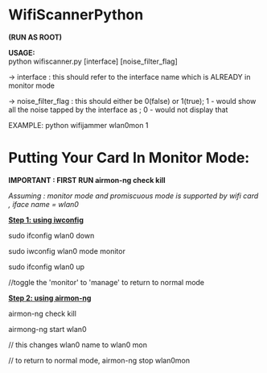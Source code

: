 # WifiScannerPython

**(RUN AS ROOT)**

**USAGE:**   
python wifiscanner.py [interface] [noise_filter_flag]

-> interface : this should refer to the interface name which is ALREADY in monitor mode

-> noise_filter_flag : this should either be 0(false) or 1(true); 1 - would show all the noise tapped by the interface as <UNKNOWN> ; 0 - would not display that
                                                       
EXAMPLE: python wifijammer wlan0mon 1

# Putting Your Card In Monitor Mode:  

**IMPORTANT : FIRST RUN airmon-ng check kill**

*Assuming : monitor mode and promiscuous mode is supported by wifi card , iface name = wlan0*

<ins>**Step 1: using iwconfig**</ins>

sudo ifconfig wlan0 down

sudo iwconfig wlan0 mode monitor

sudo ifconfig wlan0 up

//toggle the 'monitor' to 'manage' to return to normal mode

<ins>**Step 2: using airmon-ng**</ins>

airmon-ng check kill

airmong-ng start wlan0

// this changes wlan0 name to wlan0 mon

// to return to normal mode, airmon-ng stop wlan0mon 


